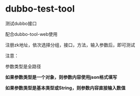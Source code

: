 # dubbo-test-tool
测试dubbo接口

配合dubbo-tool-web使用

注册zk地址，依次选择分组，接口，方法，输入参数后，即可测试

注意：

参数类型是全路径

**如果参数类型是一个对象，则参数内容使用json格式填写**

**如果参数类型是基本类型或String，则参数内容直接输入数值**
